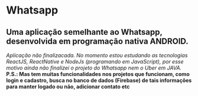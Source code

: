# Whatsapp
## Uma aplicação semelhante ao Whatsapp, desenvolvida em programação nativa ANDROID.

*Aplicação não finalizacada. No momento estou estudando as tecnologias ReactJS, ReactNative e NodeJs (programando em JavaScript), por esse motivo ainda não finalizei o projeto do Whatsapp nem o Uber em JAVA.*
<br />
**P.S.: Mas tem muitas funcionalidades nos projetos que funcionam, como login e cadastro, busca no banco de dados (Firebase) de tais informações para manter logado ou não, adicionar contato etc**
